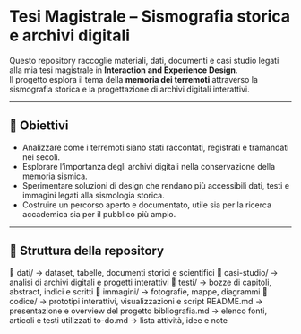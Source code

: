 # Tesi Magistrale – Sismografia storica e archivi digitali

Questo repository raccoglie materiali, dati, documenti e casi studio legati alla mia tesi magistrale in **Interaction and Experience Design**.  
Il progetto esplora il tema della **memoria dei terremoti** attraverso la sismografia storica e la progettazione di archivi digitali interattivi.

---

## 🎯 Obiettivi
- Analizzare come i terremoti siano stati raccontati, registrati e tramandati nei secoli.  
- Esplorare l’importanza degli archivi digitali nella conservazione della memoria sismica.  
- Sperimentare soluzioni di design che rendano più accessibili dati, testi e immagini legati alla sismologia storica.  
- Costruire un percorso aperto e documentato, utile sia per la ricerca accademica sia per il pubblico più ampio.

---

## 📂 Struttura della repository
📂 dati/ → dataset, tabelle, documenti storici e scientifici
📂 casi-studio/ → analisi di archivi digitali e progetti interattivi
📂 testi/ → bozze di capitoli, abstract, indici e scritti
📂 immagini/ → fotografie, mappe, diagrammi
📂 codice/ → prototipi interattivi, visualizzazioni e script
README.md → presentazione e overview del progetto
bibliografia.md → elenco fonti, articoli e testi utilizzati
to-do.md → lista attività, idee e note
